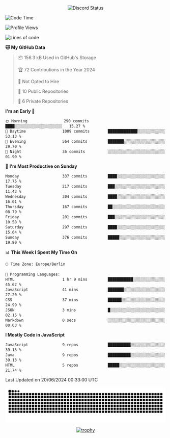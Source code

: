 <!-- Discord Status -->
<p align="center">
  <img src="https://lanyard.cnrad.dev/api/531896089096486922?borderRadius=30px" alt="Discord Status" />
</p>

<!--START_SECTION:waka-->
![Code Time](http://img.shields.io/badge/Code%20Time-885%20hrs%2050%20mins-blue)

![Profile Views](http://img.shields.io/badge/Profile%20Views-0-blue)

![Lines of code](https://img.shields.io/badge/From%20Hello%20World%20I%27ve%20Written-3.9%20million%20lines%20of%20code-blue)

**🐱 My GitHub Data** 

> 📦 156.3 kB Used in GitHub's Storage 
 > 
> 🏆 72 Contributions in the Year 2024
 > 
> 🚫 Not Opted to Hire
 > 
> 📜 10 Public Repositories 
 > 
> 🔑 6 Private Repositories 
 > 
**I'm an Early 🐤** 

```text
🌞 Morning                290 commits         ████░░░░░░░░░░░░░░░░░░░░░   15.27 % 
🌆 Daytime                1009 commits        █████████████░░░░░░░░░░░░   53.13 % 
🌃 Evening                564 commits         ███████░░░░░░░░░░░░░░░░░░   29.70 % 
🌙 Night                  36 commits          ░░░░░░░░░░░░░░░░░░░░░░░░░   01.90 % 
```
📅 **I'm Most Productive on Sunday** 

```text
Monday                   337 commits         ████░░░░░░░░░░░░░░░░░░░░░   17.75 % 
Tuesday                  217 commits         ███░░░░░░░░░░░░░░░░░░░░░░   11.43 % 
Wednesday                304 commits         ████░░░░░░░░░░░░░░░░░░░░░   16.01 % 
Thursday                 167 commits         ██░░░░░░░░░░░░░░░░░░░░░░░   08.79 % 
Friday                   201 commits         ███░░░░░░░░░░░░░░░░░░░░░░   10.58 % 
Saturday                 297 commits         ████░░░░░░░░░░░░░░░░░░░░░   15.64 % 
Sunday                   376 commits         █████░░░░░░░░░░░░░░░░░░░░   19.80 % 
```


📊 **This Week I Spent My Time On** 

```text
🕑︎ Time Zone: Europe/Berlin

💬 Programming Languages: 
HTML                     1 hr 9 mins         ███████████░░░░░░░░░░░░░░   45.62 % 
JavaScript               41 mins             ███████░░░░░░░░░░░░░░░░░░   27.20 % 
CSS                      37 mins             ██████░░░░░░░░░░░░░░░░░░░   24.99 % 
JSON                     3 mins              █░░░░░░░░░░░░░░░░░░░░░░░░   02.15 % 
Markdown                 0 secs              ░░░░░░░░░░░░░░░░░░░░░░░░░   00.03 % 
```

**I Mostly Code in JavaScript** 

```text
JavaScript               9 repos             ██████████░░░░░░░░░░░░░░░   39.13 % 
Java                     9 repos             ██████████░░░░░░░░░░░░░░░   39.13 % 
HTML                     5 repos             █████░░░░░░░░░░░░░░░░░░░░   21.74 % 
```




 Last Updated on 20/06/2024 00:33:00 UTC
<!--END_SECTION:waka-->

<!-- GitHub Contribution Snake -->
<p align="center">
  <img src="https://raw.githubusercontent.com/vxnsin/vxnsin/output/github-contribution-grid-snake-dark.svg" alt="GitHub Contribution Snake" />
</p>

<!-- GitHub Trophy -->
<p align="center">
  <a href="https://github.com/ryo-ma/github-profile-trophy">
    <img src="https://github-profile-trophy.vercel.app/?username=vxnsin&theme=onedark" alt="trophy" />
  </a>
</p>
